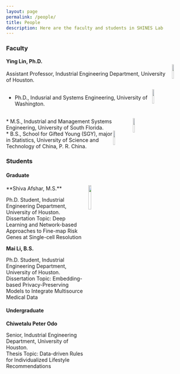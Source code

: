 ```yaml
---
layout: page
permalink: /people/
title: People
description: Here are the faculty and students in SHINES Lab
---
```


### **Faculty**

**Ying Lin, Ph.D.**          
<img src="{{site.baseurl}}/assets/img/UH.png" align="right" width="10%" height="10%">         
Assistant Professor, Industrial Engineering Department, University of Houston.
<br>
<br>
<img src="{{site.baseurl}}/assets/img/UW.jpg" align="right" width="10%" height="10%">
* Ph.D., Indusrial and Systems Engineering, University of Washington. 
<br>
<img src="{{site.baseurl}}/assets/img/USF.png" align="right" width="10%" height="10%">
* M.S., Industrial and Management Systems Engineering, University of South Florida. 
<br>
<img src="{{site.baseurl}}/assets/img/USTC.png" align="right" width="10%" height="10%">
* B.S., School for Gifted Young (SGY), major in Statistics, University of Science and Technology of China, P. R. China. 



### **Students**

#### **Graduate**

<img src="{{site.baseurl}}/assets/img/IE_Shiva_Afshar_2019_1_WEB.jpg" align="right" width="13%" height="13%">
**Shiva Afshar, M.S.**


Ph.D. Student, Industrial Engineering Department, University of Houston.    
Dissertation Topic: Deep Learning and Network-based Approaches to Fine-map Risk Genes at Single-cell Resolution
           
                  


**Mai Li, B.S.**

Ph.D. Student, Industrial Engineering Department, University of Houston.        
Dissertation Topic: Embedding-based Privacy-Preserving Models to Integrate Multisource Medical Data



#### **Undergraduate**
**Chiwetalu Peter Odo**

Senior, Industrial Engineering Department, University of Houston.        
Thesis Topic: Data-driven Rules for Individualized Lifestyle Recommendations

